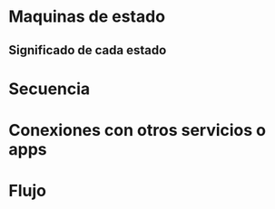 
# Maquinas de estado

## Significado de cada estado


# Secuencia


# Conexiones con otros servicios o apps

# Flujo 